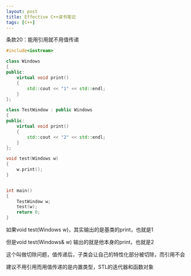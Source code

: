```yaml
---
layout: post
title: Effective C++读书笔记
tags: [C++]
---
```


条款20：能用引用就不用值传递

```cpp
#include<iostream>

class Windows
{
public:
	virtual void print()
	{
		std::cout << "1" << std::endl;
	}
};

class TestWindow : public Windows
{
public:
	virtual void print()
	{
		std::cout << "2" << std::endl;
	}
};

void test(Windows w)
{
	w.print();
}


int main()
{
	TestWindow w;
	test(w);
	return 0;
}
```

如果void test(Windows w)，其实输出的是基类的print，也就是1

但是void test(Windows& w) 输出的就是他本身的print，也就是2

这个叫做切除问题，值传递后，子类会让自己的特性化部分被切除，而引用不会

建议不用引用而用值传递的是内置类型，STL的迭代器和函数对象

